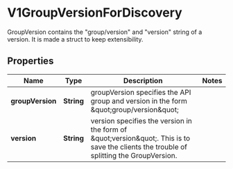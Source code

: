 

# V1GroupVersionForDiscovery

GroupVersion contains the \"group/version\" and \"version\" string of a version. It is made a struct to keep extensibility.
## Properties

Name | Type | Description | Notes
------------ | ------------- | ------------- | -------------
**groupVersion** | **String** | groupVersion specifies the API group and version in the form \&quot;group/version\&quot; | 
**version** | **String** | version specifies the version in the form of \&quot;version\&quot;. This is to save the clients the trouble of splitting the GroupVersion. | 



